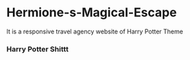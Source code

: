 # Hermione-s-Magical-Escape
It is a responsive travel agency website of Harry Potter Theme
### Harry Potter Shittt
